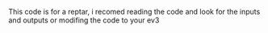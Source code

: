 This code is for a reptar, i recomed reading the code and look for the inputs and outputs or modifing the code to your ev3

